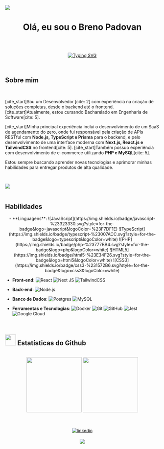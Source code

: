 <img src="https://user-images.githubusercontent.com/74038190/225813708-98b745f2-7d22-48cf-9150-083f1b00d6c9.gif">

<h1 align="center"><b>Olá, eu sou o Breno Padovan</b></h1>

<br />
<br />

<p align="center">
	<a href="https://git.io/typing-svg"><img src="https://readme-typing-svg.demolab.com?font=Fira+Code&size=35&pause=1000&color=53289C&center=true&vCenter=true&width=500&lines=Desenvolvedor+Full+Stack;JavaScript+%7C+TypeScript+Specialist" alt="Typing SVG" /></a>
</p>

<br />
	
## Sobre mim

<br>

[cite_start]Sou um Desenvolvedor [cite: 2] com experiência na criação de soluções completas, desde o backend até o frontend. [cite_start]Atualmente, estou cursando Bacharelado em Engenharia de Software[cite: 5].

[cite_start]Minha principal experiência inclui o desenvolvimento de um SaaS de agendamento do zero, onde fui responsável pela criação de APIs RESTful com **Node.js, TypeScript e Prisma** para o backend, e pelo desenvolvimento de uma interface moderna com **Next.js, React.js e TailwindCSS** no frontend[cite: 5]. [cite_start]Também possuo experiência com desenvolvimento de e-commerce utilizando **PHP e MySQL**[cite: 5].

Estou sempre buscando aprender novas tecnologias e aprimorar minhas habilidades para entregar produtos de alta qualidade.

<br>

<img src="https://user-images.githubusercontent.com/73097560/115834477-dbab4500-a447-11eb-908a-139a6edaec5c.gif"><br><br>

## Habilidades

<p align="center">
  - **Linguagens**:
      ![JavaScript](https://img.shields.io/badge/javascript-%23323330.svg?style=for-the-badge&logo=javascript&logoColor=%23F7DF1E)
      ![TypeScript](https://img.shields.io/badge/typescript-%23007ACC.svg?style=for-the-badge&logo=typescript&logoColor=white)
      ![PHP](https://img.shields.io/badge/php-%23777BB4.svg?style=for-the-badge&logo=php&logoColor=white)
      ![HTML5](https://img.shields.io/badge/html5-%23E34F26.svg?style=for-the-badge&logo=html5&logoColor=white)
      ![CSS3](https://img.shields.io/badge/css3-%231572B6.svg?style=for-the-badge&logo=css3&logoColor=white)

  - **Front-end**:
      ![React](https://img.shields.io/badge/react-%2320232a.svg?style=for-the-badge&logo=react&logoColor=%2361DAFB)
      ![Next JS](https://img.shields.io/badge/Next-black?style=for-the-badge&logo=next.js&logoColor=white)
      ![TailwindCSS](https://img.shields.io/badge/tailwindcss-%2338B2AC.svg?style=for-the-badge&logo=tailwind-css&logoColor=white)

  - **Back-end**:
      ![Node.js](https://img.shields.io/badge/node.js-6DA55F?style=for-the-badge&logo=node.js&logoColor=white)
      
  - **Banco de Dados**:
      ![Postgres](https://img.shields.io/badge/postgres-%23316192.svg?style=for-the-badge&logo=postgresql&logoColor=white)
      ![MySQL](https://img.shields.io/badge/mysql-%2300f.svg?style=for-the-badge&logo=mysql&logoColor=white)

  - **Ferramentas e Tecnologias**:
      ![Docker](https://img.shields.io/badge/docker-%230db7ed.svg?style=for-the-badge&logo=docker&logoColor=white)
      ![Git](https://img.shields.io/badge/git-%23F05033.svg?style=for-the-badge&logo=git&logoColor=white)
      ![GitHub](https://img.shields.io/badge/github-%23121011.svg?style=for-the-badge&logo=github&logoColor=white)
      ![Jest](https://img.shields.io/badge/-jest-%23C21325?style=for-the-badge&logo=jest&logoColor=white)
      ![Google Cloud](https://img.shields.io/badge/Google%20Cloud-%234285F4.svg?style=for-the-badge&logo=google-cloud&logoColor=white)
</p>

<br>

## <img src="https://media.giphy.com/media/iY8CRBdQXODJSCERIr/giphy.gif" width="35"><b> Estatísticas do Github </b>

<br>

<div align="center">
  <div>
    <img height="180em" src="https://github-readme-stats.vercel.app/api?username=brenohp&show_icons=true&theme=transparent&title_color=9700cc&text_color=9700cc"/>
    <img height="180em" src="https://github-readme-stats.vercel.app/api/top-langs/?username=brenohp&layout=compact&theme=transparent&title_color=9700cc&text_color=9700cc" />
  <div>
</div>

<br />
<br />

<div align="center">
<p>
  <a href="https://www.linkedin.com/in/brenohp" target="_blank">
  <img src="https://img.shields.io/badge/linkedin: brenohp-%230077B5.svg?color=405DE6&style=for-the-badge&logo=linkedin&logoColor=white" alt=linkedin style="margin-bottom: 5px;"/>
  </a>
</p>

<p>
  <a href="mailto:brenohpadovan@gmail.com" target="_blank">
  <img src="https://img.shields.io/badge/gmail: brenohpadovan-%23EA4335.svg?style=for-the-badge&logo=gmail&logoColor=white" t=mail style="margin-bottom: 5px;" />
  </a>
</p>
</div>
